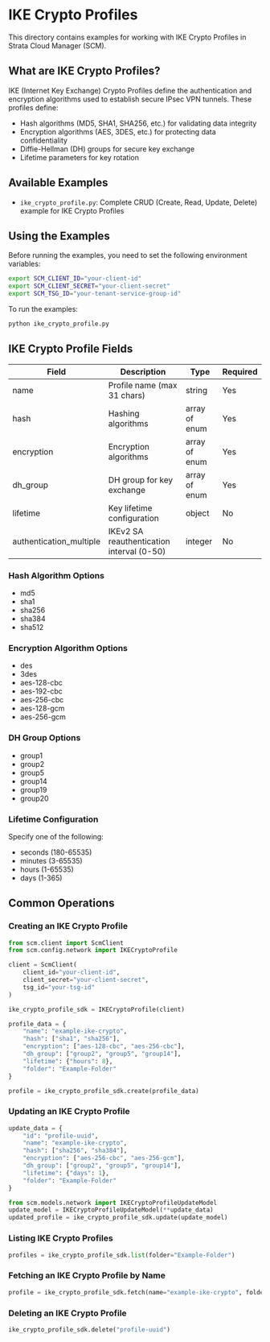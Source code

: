 # IKE Crypto Profiles

This directory contains examples for working with IKE Crypto Profiles in Strata Cloud Manager (SCM).

## What are IKE Crypto Profiles?

IKE (Internet Key Exchange) Crypto Profiles define the authentication and encryption algorithms used to establish secure IPsec VPN tunnels. These profiles define:

- Hash algorithms (MD5, SHA1, SHA256, etc.) for validating data integrity
- Encryption algorithms (AES, 3DES, etc.) for protecting data confidentiality
- Diffie-Hellman (DH) groups for secure key exchange
- Lifetime parameters for key rotation

## Available Examples

- `ike_crypto_profile.py`: Complete CRUD (Create, Read, Update, Delete) example for IKE Crypto Profiles

## Using the Examples

Before running the examples, you need to set the following environment variables:

```bash
export SCM_CLIENT_ID="your-client-id"
export SCM_CLIENT_SECRET="your-client-secret"
export SCM_TSG_ID="your-tenant-service-group-id"
```

To run the examples:

```bash
python ike_crypto_profile.py
```

## IKE Crypto Profile Fields

| Field | Description | Type | Required |
|-------|-------------|------|----------|
| name | Profile name (max 31 chars) | string | Yes |
| hash | Hashing algorithms | array of enum | Yes |
| encryption | Encryption algorithms | array of enum | Yes |
| dh_group | DH group for key exchange | array of enum | Yes |
| lifetime | Key lifetime configuration | object | No |
| authentication_multiple | IKEv2 SA reauthentication interval (0-50) | integer | No |

### Hash Algorithm Options
- md5
- sha1
- sha256
- sha384
- sha512

### Encryption Algorithm Options
- des
- 3des
- aes-128-cbc
- aes-192-cbc
- aes-256-cbc
- aes-128-gcm
- aes-256-gcm

### DH Group Options
- group1
- group2
- group5
- group14
- group19
- group20

### Lifetime Configuration
Specify one of the following:
- seconds (180-65535)
- minutes (3-65535)
- hours (1-65535)
- days (1-365)

## Common Operations

### Creating an IKE Crypto Profile

```python
from scm.client import ScmClient
from scm.config.network import IKECryptoProfile

client = ScmClient(
    client_id="your-client-id", 
    client_secret="your-client-secret",
    tsg_id="your-tsg-id"
)

ike_crypto_profile_sdk = IKECryptoProfile(client)

profile_data = {
    "name": "example-ike-crypto",
    "hash": ["sha1", "sha256"],
    "encryption": ["aes-128-cbc", "aes-256-cbc"],
    "dh_group": ["group2", "group5", "group14"],
    "lifetime": {"hours": 8},
    "folder": "Example-Folder"
}

profile = ike_crypto_profile_sdk.create(profile_data)
```

### Updating an IKE Crypto Profile

```python
update_data = {
    "id": "profile-uuid",
    "name": "example-ike-crypto",
    "hash": ["sha256", "sha384"],
    "encryption": ["aes-256-cbc", "aes-256-gcm"],
    "dh_group": ["group2", "group5", "group14"],
    "lifetime": {"days": 1},
    "folder": "Example-Folder"
}

from scm.models.network import IKECryptoProfileUpdateModel
update_model = IKECryptoProfileUpdateModel(**update_data)
updated_profile = ike_crypto_profile_sdk.update(update_model)
```

### Listing IKE Crypto Profiles

```python
profiles = ike_crypto_profile_sdk.list(folder="Example-Folder")
```

### Fetching an IKE Crypto Profile by Name

```python
profile = ike_crypto_profile_sdk.fetch(name="example-ike-crypto", folder="Example-Folder")
```

### Deleting an IKE Crypto Profile

```python
ike_crypto_profile_sdk.delete("profile-uuid")
```